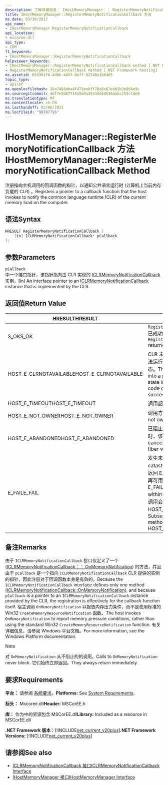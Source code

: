 ```yaml
---
description: 了解详细信息： IHostMemoryManager：： RegisterMemoryNotificationCallback 方法
title: IHostMemoryManager::RegisterMemoryNotificationCallback 方法
ms.date: 03/30/2017
api_name:
- IHostMemoryManager.RegisterMemoryNotificationCallback
api_location:
- mscoree.dll
api_type:
- COM
f1_keywords:
- IHostMemoryManager::RegisterMemoryNotificationCallback
helpviewer_keywords:
- IHostMemoryManager::RegisterMemoryNotificationCallback method [.NET Framework hosting]
- RegisterMemoryNotificationCallback method [.NET Framework hosting]
ms.assetid: 65d301f6-4dbb-4b5f-8eff-82540e2b6465
topic_type:
- apiref
ms.openlocfilehash: 26a7468aba4f473eebff78a8c67eeb5b3e866e9c
ms.sourcegitcommit: ddf7edb67715a5b9a45e3dd44536dabc153c1de0
ms.translationtype: MT
ms.contentlocale: zh-CN
ms.lasthandoff: 02/06/2021
ms.locfileid: "99707756"
---
```

# <a name="ihostmemorymanagerregistermemorynotificationcallback-method"></a><span data-ttu-id="447e5-103">IHostMemoryManager::RegisterMemoryNotificationCallback 方法</span><span class="sxs-lookup"><span data-stu-id="447e5-103">IHostMemoryManager::RegisterMemoryNotificationCallback Method</span></span>

<span data-ttu-id="447e5-104">注册指向主机调用的回调函数的指针，以通知公共语言运行时 (计算机上当前内存负载的 CLR) 。</span><span class="sxs-lookup"><span data-stu-id="447e5-104">Registers a pointer to a callback function that the host invokes to notify the common language runtime (CLR) of the current memory load on the computer.</span></span>  
  
## <a name="syntax"></a><span data-ttu-id="447e5-105">语法</span><span class="sxs-lookup"><span data-stu-id="447e5-105">Syntax</span></span>  
  
```cpp  
HRESULT RegisterMemoryNotificationCallback (  
    [in] ICLRMemoryNotificationCallback* pCallback  
);  
```  
  
## <a name="parameters"></a><span data-ttu-id="447e5-106">参数</span><span class="sxs-lookup"><span data-stu-id="447e5-106">Parameters</span></span>  

 `pCallback`  
 <span data-ttu-id="447e5-107">中一个接口指针，该指针指向由 CLR 实现的 [ICLRMemoryNotificationCallback](iclrmemorynotificationcallback-interface.md) 实例。</span><span class="sxs-lookup"><span data-stu-id="447e5-107">[in] An interface pointer to an [ICLRMemoryNotificationCallback](iclrmemorynotificationcallback-interface.md) instance that is implemented by the CLR.</span></span>  
  
## <a name="return-value"></a><span data-ttu-id="447e5-108">返回值</span><span class="sxs-lookup"><span data-stu-id="447e5-108">Return Value</span></span>  
  
|<span data-ttu-id="447e5-109">HRESULT</span><span class="sxs-lookup"><span data-stu-id="447e5-109">HRESULT</span></span>|<span data-ttu-id="447e5-110">说明</span><span class="sxs-lookup"><span data-stu-id="447e5-110">Description</span></span>|  
|-------------|-----------------|  
|<span data-ttu-id="447e5-111">S_OK</span><span class="sxs-lookup"><span data-stu-id="447e5-111">S_OK</span></span>|<span data-ttu-id="447e5-112">`RegisterMemoryNotificationCallback` 已成功返回。</span><span class="sxs-lookup"><span data-stu-id="447e5-112">`RegisterMemoryNotificationCallback` returned successfully.</span></span>|  
|<span data-ttu-id="447e5-113">HOST_E_CLRNOTAVAILABLE</span><span class="sxs-lookup"><span data-stu-id="447e5-113">HOST_E_CLRNOTAVAILABLE</span></span>|<span data-ttu-id="447e5-114">CLR 未加载到进程中，或 CLR 处于无法运行托管代码或成功处理调用的状态。</span><span class="sxs-lookup"><span data-stu-id="447e5-114">The CLR has not been loaded into a process, or the CLR is in a state in which it cannot run managed code or process the call successfully.</span></span>|  
|<span data-ttu-id="447e5-115">HOST_E_TIMEOUT</span><span class="sxs-lookup"><span data-stu-id="447e5-115">HOST_E_TIMEOUT</span></span>|<span data-ttu-id="447e5-116">调用超时。</span><span class="sxs-lookup"><span data-stu-id="447e5-116">The call timed out.</span></span>|  
|<span data-ttu-id="447e5-117">HOST_E_NOT_OWNER</span><span class="sxs-lookup"><span data-stu-id="447e5-117">HOST_E_NOT_OWNER</span></span>|<span data-ttu-id="447e5-118">调用方不拥有该锁。</span><span class="sxs-lookup"><span data-stu-id="447e5-118">The caller does not own the lock.</span></span>|  
|<span data-ttu-id="447e5-119">HOST_E_ABANDONED</span><span class="sxs-lookup"><span data-stu-id="447e5-119">HOST_E_ABANDONED</span></span>|<span data-ttu-id="447e5-120">已阻止的线程或纤程正在等待某个事件时，该事件被取消。</span><span class="sxs-lookup"><span data-stu-id="447e5-120">An event was canceled while a blocked thread or fiber was waiting on it.</span></span>|  
|<span data-ttu-id="447e5-121">E_FAIL</span><span class="sxs-lookup"><span data-stu-id="447e5-121">E_FAIL</span></span>|<span data-ttu-id="447e5-122">发生未知的灾难性故障。</span><span class="sxs-lookup"><span data-stu-id="447e5-122">An unknown catastrophic failure occurred.</span></span> <span data-ttu-id="447e5-123">当方法返回 E_FAIL 时，CLR 在该进程内将不再可用。</span><span class="sxs-lookup"><span data-stu-id="447e5-123">When a method returns E_FAIL, the CLR is no longer usable within the process.</span></span> <span data-ttu-id="447e5-124">对宿主方法的后续调用会返回 HOST_E_CLRNOTAVAILABLE。</span><span class="sxs-lookup"><span data-stu-id="447e5-124">Subsequent calls to hosting methods return HOST_E_CLRNOTAVAILABLE.</span></span>|  
  
## <a name="remarks"></a><span data-ttu-id="447e5-125">备注</span><span class="sxs-lookup"><span data-stu-id="447e5-125">Remarks</span></span>  

 <span data-ttu-id="447e5-126">由于 `ICLRMemoryNotificationCallback` 接口仅定义了一个 ([ICLRMemoryNotificationCallback：： OnMemoryNotification](iclrmemorynotificationcallback-onmemorynotification-method.md)) 的方法，并且由于 `pCallback` 是一个指向 `ICLRMemoryNotificationCallback` CLR 提供的实例的指针，因此注册对于回调函数本身是有效的。</span><span class="sxs-lookup"><span data-stu-id="447e5-126">Because the `ICLRMemoryNotificationCallback` interface defines only one method ([ICLRMemoryNotificationCallback::OnMemoryNotification](iclrmemorynotificationcallback-onmemorynotification-method.md)), and because `pCallback` is a pointer to an `ICLRMemoryNotificationCallback` instance provided by the CLR, the registration is effectively for the callback function itself.</span></span> <span data-ttu-id="447e5-127">宿主调用 `OnMemoryNotification` 以报告内存压力条件，而不是使用标准的 Win32 `CreateMemoryResourceNotification` 函数。</span><span class="sxs-lookup"><span data-stu-id="447e5-127">The host invokes `OnMemoryNotification` to report memory pressure conditions, rather than using the standard Win32 `CreateMemoryResourceNotification` function.</span></span> <span data-ttu-id="447e5-128">有关详细信息，请参阅 Windows 平台文档。</span><span class="sxs-lookup"><span data-stu-id="447e5-128">For more information, see the Windows Platform documentation.</span></span>  
  
> [!NOTE]
> <span data-ttu-id="447e5-129">对 `OnMemoryNotification` 从不阻止的的调用。</span><span class="sxs-lookup"><span data-stu-id="447e5-129">Calls to `OnMemoryNotification` never block.</span></span> <span data-ttu-id="447e5-130">它们始终立即返回。</span><span class="sxs-lookup"><span data-stu-id="447e5-130">They always return immediately.</span></span>  
  
## <a name="requirements"></a><span data-ttu-id="447e5-131">要求</span><span class="sxs-lookup"><span data-stu-id="447e5-131">Requirements</span></span>  

 <span data-ttu-id="447e5-132">**平台：** 请参阅 [系统要求](../../get-started/system-requirements.md)。</span><span class="sxs-lookup"><span data-stu-id="447e5-132">**Platforms:** See [System Requirements](../../get-started/system-requirements.md).</span></span>  
  
 <span data-ttu-id="447e5-133">**标头：** Mscoree.dll</span><span class="sxs-lookup"><span data-stu-id="447e5-133">**Header:** MSCorEE.h</span></span>  
  
 <span data-ttu-id="447e5-134">**库：** 作为中的资源包含 MSCorEE.dll</span><span class="sxs-lookup"><span data-stu-id="447e5-134">**Library:** Included as a resource in MSCorEE.dll</span></span>  
  
 <span data-ttu-id="447e5-135">**.NET Framework 版本：**[!INCLUDE[net_current_v20plus](../../../../includes/net-current-v20plus-md.md)]</span><span class="sxs-lookup"><span data-stu-id="447e5-135">**.NET Framework Versions:** [!INCLUDE[net_current_v20plus](../../../../includes/net-current-v20plus-md.md)]</span></span>  
  
## <a name="see-also"></a><span data-ttu-id="447e5-136">请参阅</span><span class="sxs-lookup"><span data-stu-id="447e5-136">See also</span></span>

- [<span data-ttu-id="447e5-137">ICLRMemoryNotificationCallback 接口</span><span class="sxs-lookup"><span data-stu-id="447e5-137">ICLRMemoryNotificationCallback Interface</span></span>](iclrmemorynotificationcallback-interface.md)
- [<span data-ttu-id="447e5-138">IHostMemoryManager 接口</span><span class="sxs-lookup"><span data-stu-id="447e5-138">IHostMemoryManager Interface</span></span>](ihostmemorymanager-interface.md)
